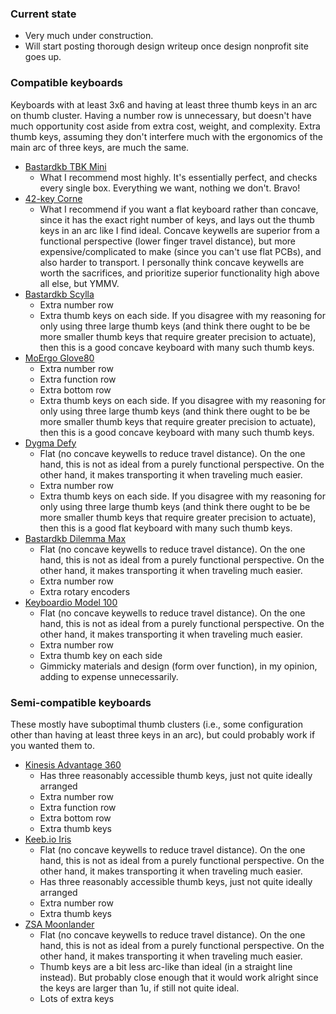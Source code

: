 ### Current state

- Very much under construction.
- Will start posting thorough design writeup once design nonprofit site goes up.

### Compatible keyboards

Keyboards with at least 3x6 and having at least three thumb keys in an arc on thumb cluster. Having a number row is unnecessary, but doesn't have much opportunity cost aside from extra cost, weight, and complexity. Extra thumb keys, assuming they don't interfere much with the ergonomics of the main arc of three keys, are much the same.

- [Bastardkb TBK Mini](https://bastardkb.com/product/tbk-mini-prebuilt-preorder/)
  - What I recommend most highly. It's essentially perfect, and checks every single box. Everything we want, nothing we don't. Bravo!
- [42-key Corne](https://keebmaker.com/products/corne-cherry)
  - What I recommend if you want a flat keyboard rather than concave, since it has the exact right number of keys, and lays out the thumb keys in an arc like I find ideal. Concave keywells are superior from a functional perspective (lower finger travel distance), but more expensive/complicated to make (since you can't use flat PCBs), and also harder to transport. I personally think concave keywells are worth the sacrifices, and prioritize superior functionality high above all else, but YMMV.
- [Bastardkb Scylla](https://bastardkb.com/product/scylla-prebuilt-preorder-2/)
  - Extra number row
  - Extra thumb keys on each side. If you disagree with my reasoning for only using three large thumb keys (and think there ought to be be more smaller thumb keys that require greater precision to actuate), then this is a good concave keyboard with many such thumb keys.
- [MoErgo Glove80](https://www.moergo.com/collections/glove80-keyboards/products/glove80-split-ergonomic-keyboard-revision-2)
  - Extra number row
  - Extra function row
  - Extra bottom row
  - Extra thumb keys on each side. If you disagree with my reasoning for only using three large thumb keys (and think there ought to be be more smaller thumb keys that require greater precision to actuate), then this is a good concave keyboard with many such thumb keys.
- [Dygma Defy](https://dygma.com/products/dygma-defy)
  - Flat (no concave keywells to reduce travel distance). On the one hand, this is not as ideal from a purely functional perspective. On the other hand, it makes transporting it when traveling much easier.
  - Extra number row
  - Extra thumb keys on each side. If you disagree with my reasoning for only using three large thumb keys (and think there ought to be be more smaller thumb keys that require greater precision to actuate), then this is a good flat keyboard with many such thumb keys.
- [Bastardkb Dilemma Max](https://bastardkb.com/product/dilemma-max-prebuilt-preorder/)
  - Flat (no concave keywells to reduce travel distance). On the one hand, this is not as ideal from a purely functional perspective. On the other hand, it makes transporting it when traveling much easier.
  - Extra number row
  - Extra rotary encoders
- [Keyboardio Model 100](https://shop.keyboard.io/collections/the-keyboardio-model-100/products/model-100)
  - Flat (no concave keywells to reduce travel distance). On the one hand, this is not as ideal from a purely functional perspective. On the other hand, it makes transporting it when traveling much easier.
  - Extra number row
  - Extra thumb key on each side
  - Gimmicky materials and design (form over function), in my opinion, adding to expense unnecessarily.
 
### Semi-compatible keyboards

These mostly have suboptimal thumb clusters (i.e., some configuration other than having at least three keys in an arc), but could probably work if you wanted them to.

- [Kinesis Advantage 360](https://kinesis-ergo.com/keyboards/advantage360/)
  - Has three reasonably accessible thumb keys, just not quite ideally arranged
  - Extra number row
  - Extra function row
  - Extra bottom row
  - Extra thumb keys
- [Keeb.io Iris](https://keeb.io/collections/pre-built-keyboards/products/iris-essential-model-2-keyboard)
  - Flat (no concave keywells to reduce travel distance). On the one hand, this is not as ideal from a purely functional perspective. On the other hand, it makes transporting it when traveling much easier.
  - Has three reasonably accessible thumb keys, just not quite ideally arranged
  - Extra number row
  - Extra thumb keys
- [ZSA Moonlander](https://www.zsa.io/moonlander/)
  - Flat (no concave keywells to reduce travel distance). On the one hand, this is not as ideal from a purely functional perspective. On the other hand, it makes transporting it when traveling much easier.
  - Thumb keys are a bit less arc-like than ideal (in a straight line instead). But probably close enough that it would work alright since the keys are larger than 1u, if still not quite ideal.
  - Lots of extra keys

